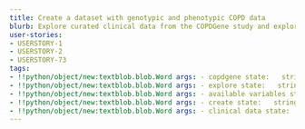 ```yaml
---
title: Create a dataset with genotypic and phenotypic COPD data
blurb: Explore curated clinical data from the COPDGene study and explore available variables.
user-stories:
- USERSTORY-1
- USERSTORY-2
- USERSTORY-73
tags:
- !!python/object/new:textblob.blob.Word args: - copdgene state:   string: copdgene   pos_tag: null
- !!python/object/new:textblob.blob.Word args: - explore state:   string: explore   pos_tag: null
- !!python/object/new:textblob.blob.Word args: - available variables state:   string: available variables   pos_tag: null
- !!python/object/new:textblob.blob.Word args: - create state:   string: create   pos_tag: null
- !!python/object/new:textblob.blob.Word args: - clinical data state:   string: clinical data   pos_tag: null
---
```

